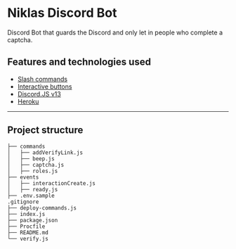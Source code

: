 # Niklas Discord Bot

Discord Bot that guards the Discord and only let in people who complete a captcha.

## Features and technologies used

- [Slash commands](https://discord.com/developers/docs/interactions/application-commands)
- [Interactive buttons](https://discord.com/developers/docs/interactions/message-components#buttons)
- [Discord.JS v13](https://discord.js.org/#/)
- [Heroku](https://www.heroku.com/)

---

## Project structure

```
├── commands
│   ├── addVerifyLink.js
│   ├── beep.js
│   ├── captcha.js
│   ├── roles.js
├── events
│   ├── interactionCreate.js
│   ├── ready.js
├── .env.sample
.gitignore
├── deploy-commands.js
├── index.js
├── package.json
├── Procfile
├── README.md
└── verify.js
```
